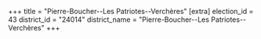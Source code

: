 +++
title = "Pierre-Boucher--Les Patriotes--Verchères"
[extra]
election_id = 43
district_id = "24014"
district_name = "Pierre-Boucher--Les Patriotes--Verchères"
+++
